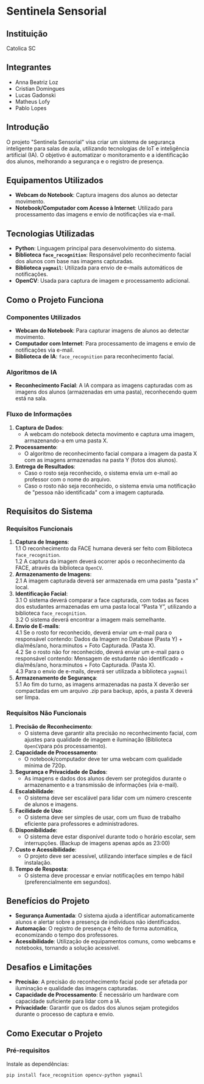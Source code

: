 # Sentinela Sensorial

## Instituição

Catolica SC

## Integrantes

- Anna Beatriz Loz
- Cristian Domingues
- Lucas Gadonski
- Matheus Lofy
- Pablo Lopes

## Introdução

O projeto "Sentinela Sensorial" visa criar um sistema de segurança inteligente para salas de aula, utilizando tecnologias de IoT e inteligência artificial (IA). O objetivo é automatizar o monitoramento e a identificação dos alunos, melhorando a segurança e o registro de presença.

## Equipamentos Utilizados

- **Webcam do Notebook**: Captura imagens dos alunos ao detectar movimento.
- **Notebook/Computador com Acesso à Internet**: Utilizado para processamento das imagens e envio de notificações via e-mail.

## Tecnologias Utilizadas

- **Python**: Linguagem principal para desenvolvimento do sistema.
- **Biblioteca `face_recognition`**: Responsável pelo reconhecimento facial dos alunos com base nas imagens capturadas.
- **Biblioteca `yagmail`**: Utilizada para envio de e-mails automáticos de notificações.
- **OpenCV**: Usada para captura de imagem e processamento adicional.

## Como o Projeto Funciona

### Componentes Utilizados

- **Webcam do Notebook**: Para capturar imagens de alunos ao detectar movimento.
- **Computador com Internet**: Para processamento de imagens e envio de notificações via e-mail.
- **Biblioteca de IA**: `face_recognition` para reconhecimento facial.

### Algoritmos de IA

- **Reconhecimento Facial**: A IA compara as imagens capturadas com as imagens dos alunos (armazenadas em uma pasta), reconhecendo quem está na sala.

### Fluxo de Informações

1. **Captura de Dados**:
   - A webcam do notebook detecta movimento e captura uma imagem, armazenando-a em uma pasta X.
2. **Processamento**:
   - O algoritmo de reconhecimento facial compara a imagem da pasta X com as imagens armazenadas na pasta Y (fotos dos alunos).
3. **Entrega de Resultados**:
   - Caso o rosto seja reconhecido, o sistema envia um e-mail ao professor com o nome do arquivo.
   - Caso o rosto não seja reconhecido, o sistema envia uma notificação de "pessoa não identificada" com a imagem capturada.

## Requisitos do Sistema

### Requisitos Funcionais

1. **Captura de Imagens**:<br> 
   1.1 O reconhecimento da FACE humana deverá ser feito com Biblioteca `face_recognition`.<br>
   1.2 A captura da imagem deverá ocorrer após o reconhecimento da FACE, através da biblioteca `OpenCV`.<br>
2. **Armazenamento de Imagens**:<br>
   2.1 A imagem capturada deverá ser armazenada em uma pasta "pasta x" local.<br>
3. **Identificação Facial**:<br>
   3.1 O sistema deverá comparar a face capturada, com todas as faces dos estudantes armazenadas em uma pasta local “Pasta Y”, utilizando a biblioteca `face_recognition`. <br>
3.2 O sistema deverá encontrar a imagem mais semelhante.<br>
4. **Envio de E-mails**:<br>
   4.1 Se o rosto for reconhecido, deverá enviar um e-mail para o responsável contendo: Dados da Imagem no Database (Pasta Y) + dia/mês/ano, hora:minutos + Foto Capturada. (Pasta X).<br>
   4.2 Se o rosto não for reconhecido, deverá enviar um e-mail para o responsável contendo: Mensagem de estudante não identificado + dia/mês/ano, hora:minutos + Foto Capturada. (Pasta X).<br>
4.3 Para o envio de e-mails, deverá ser utilizada a biblioteca `yagmail`<br>
5. **Armazenamento de Segurança**:<br>
   5.1 Ao fim do turno, as imagens armazenadas na pasta X deverão ser compactadas em um arquivo .zip para backup, após, a pasta X deverá ser limpa.<br>

### Requisitos Não Funcionais

1. **Precisão de Reconhecimento**:
   - O sistema deve garantir alta precisão no reconhecimento facial, com ajustes para qualidade de imagem e iluminação (Biblioteca `OpenCV`para pós processamento). 
2. **Capacidade de Processamento**:
   - O notebook/computador deve ter uma webcam com qualidade mínima de 720p.
3. **Segurança e Privacidade de Dados**:
   - As imagens e dados dos alunos devem ser protegidos durante o armazenamento e a transmissão de informações (via e-mail).
4. **Escalabilidade**:
   - O sistema deve ser escalável para lidar com um número crescente de alunos e imagens.
5. **Facilidade de Uso**:
   - O sistema deve ser simples de usar, com um fluxo de trabalho eficiente para professores e administradores.
6. **Disponibilidade**:
   - O sistema deve estar disponível durante todo o horário escolar, sem interrupções. (Backup de imagens apenas após as 23:00)
7. **Custo e Acessibilidade**:
   - O projeto deve ser acessível, utilizando interface simples e de fácil instalação.
8. **Tempo de Resposta**:
   - O sistema deve processar e enviar notificações em tempo hábil (preferencialmente em segundos).

## Benefícios do Projeto

- **Segurança Aumentada**: O sistema ajuda a identificar automaticamente alunos e alertar sobre a presença de indivíduos não identificados.
- **Automação**: O registro de presença é feito de forma automática, economizando o tempo dos professores.
- **Acessibilidade**: Utilização de equipamentos comuns, como webcams e notebooks, tornando a solução acessível.
  
## Desafios e Limitações

- **Precisão**: A precisão do reconhecimento facial pode ser afetada por iluminação e qualidade das imagens capturadas.
- **Capacidade de Processamento**: É necessário um hardware com capacidade suficiente para lidar com a IA.
- **Privacidade**: Garantir que os dados dos alunos sejam protegidos durante o processo de captura e envio.

## Como Executar o Projeto

### Pré-requisitos

Instale as dependências:

```bash
pip install face_recognition opencv-python yagmail

